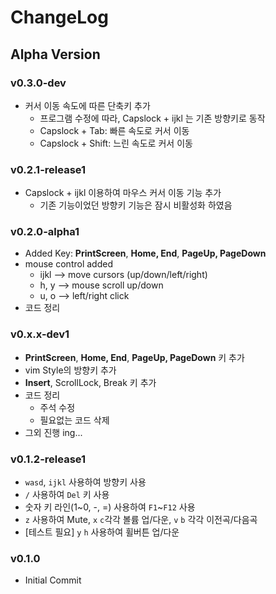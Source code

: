 # ChangeLog

## Alpha Version

### v0.3.0-dev

- 커서 이동 속도에 따른 단축키 추가
  - 프로그램 수정에 따라, Capslock + ijkl 는 기존 방향키로 동작
  - Capslock + Tab: 빠른 속도로 커서 이동
  - Capslock + Shift: 느린 속도로 커서 이동

### v0.2.1-release1

- Capslock + ijkl 이용하여 마우스 커서 이동 기능 추가
  - 기존 기능이었던 방향키 기능은 잠시 비활성화 하였음

### v0.2.0-alpha1

- Added Key: **PrintScreen**, **Home, End**, **PageUp, PageDown**
- mouse control added
  - ijkl --> move cursors (up/down/left/right)
  - h, y --> mouse scroll up/down
  - u, o --> left/right click
- 코드 정리

### v0.x.x-dev1

- **PrintScreen**, **Home, End**, **PageUp, PageDown** 키 추가
- vim Style의 방향키 추가
- **Insert**, ScrollLock, Break 키 추가
- 코드 정리
  - 주석 수정
  - 필요없는 코드 삭제
- 그외 진행 ing...

### v0.1.2-release1

- `wasd`, `ijkl` 사용하여 방향키 사용
- `/` 사용하여 `Del` 키 사용
- 숫자 키 라인(1~0, -, =) 사용하여 `F1`~`F12` 사용
- `z` 사용하여 Mute, `x` `c`각각 볼륨 업/다운, `v` `b` 각각 이전곡/다음곡
- [테스트 필요] `y` `h` 사용하여 휠버튼 업/다운

### v0.1.0

- Initial Commit
